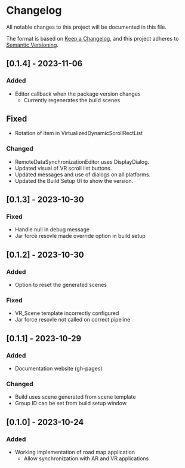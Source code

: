 # Changelog

All notable changes to this project will be documented in this file.

The format is based on [Keep a Changelog](https://keepachangelog.com/en/1.0.0/),
and this project adheres to [Semantic Versioning](https://semver.org/spec/v2.0.0.html).

## [0.1.4] - 2023-11-06
### Added
- Editor callback when the package version changes
  - Currently regenerates the build scenes

## Fixed
- Rotation of item in VirtualizedDynamicScrollRectList

### Changed
- RemoteDataSynchronizationEditor uses DisplayDialog.
- Updated visual of VR scroll list buttons.
- Updated messages and use of dialogs on all platforms.
- Updated the Build Setup UI to show the version.

## [0.1.3] - 2023-10-30
### Fixed
- Handle null in debug message
- Jar force resovle made override option in build setup

## [0.1.2] - 2023-10-30
### Added
- Option to reset the generated scenes

### Fixed
- VR_Scene template incorrectly configured
- Jar force resovle not called on correct pipeline

## [0.1.1] - 2023-10-29
### Added
- Documentation website (gh-pages)

### Changed
- Build uses scene generated from scene template
- Group ID can be set from build setup window

## [0.1.0] - 2023-10-24
### Added
- Working implementation of road map application
  - Allow synchronization with AR and VR applications
